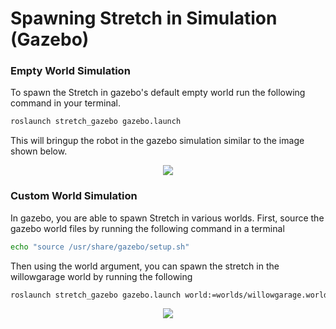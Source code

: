 # Spawning Stretch in Simulation (Gazebo)

### Empty World Simulation
To spawn the Stretch in gazebo's default empty world run the following command in your terminal.
```bash
roslaunch stretch_gazebo gazebo.launch
```
This will bringup the robot in the gazebo simulation similar to the image shown below.

<p align="center">
  <img src="https://raw.githubusercontent.com/hello-robot/stretch_tutorials/main/images/stretch_gazebo_empty_world.png"/>
</p>

### Custom World Simulation
In gazebo, you are able to spawn Stretch in various worlds. First, source the gazebo world files by running the following command in a terminal
```bash
echo "source /usr/share/gazebo/setup.sh"
```


Then using the world argument, you can spawn the stretch in the willowgarage world by running the following

```bash
roslaunch stretch_gazebo gazebo.launch world:=worlds/willowgarage.world
```

<p align="center">
  <img src="https://raw.githubusercontent.com/hello-robot/stretch_tutorials/main/images/stretch_willowgarage_world.png"/>
</p>
